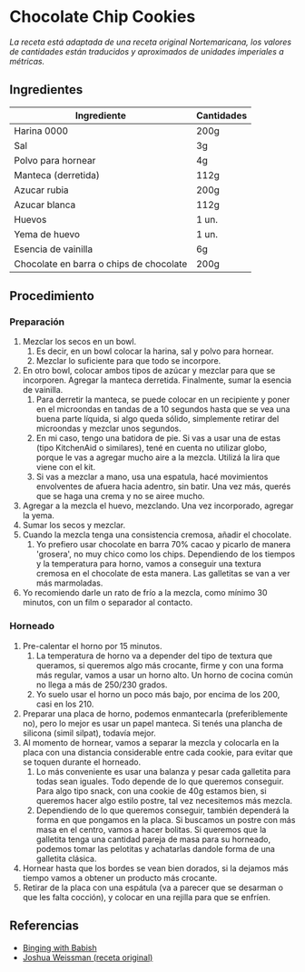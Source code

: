 # Chocolate Chip Cookies
_La receta está adaptada de una receta original Nortemaricana, los valores de cantidades están traducidos y aproximados de unidades imperiales a métricas._  

## Ingredientes
 | Ingrediente                              | Cantidades |
 | ---------------------------------------- | ---------- |
 | Harina 0000                              | 200g       |
 | Sal                                      | 3g         |
 | Polvo para hornear                       | 4g         |
 | Manteca (derretida)                      | 112g       |
 | Azucar rubia                             | 200g       |
 | Azucar blanca                            | 112g       |
 | Huevos                                   | 1 un.      |
 | Yema de huevo                            | 1 un.      |
 | Esencia de vainilla                      | 6g         |
 | Chocolate en barra o chips de chocolate  | 200g       |

## Procedimiento
### Preparación
1. Mezclar los secos en un bowl.
    1. Es decir, en un bowl colocar la harina, sal y polvo para hornear.
    2. Mezclar lo suficiente para que todo se incorpore.
2. En otro bowl, colocar ambos tipos de azúcar y mezclar para que se incorporen. Agregar la manteca derretida. Finalmente, sumar la esencia de vainilla.
    1. Para derretir la manteca, se puede colocar en un recipiente y poner en el microondas en tandas de a 10 segundos hasta que se vea una buena parte líquida, si algo queda sólido, simplemente retirar del microondas y mezclar unos segundos.
    2. En mi caso, tengo una batidora de pie. Si vas a usar una de estas (tipo KitchenAid o similares), tené en cuenta no utilizar globo, porque le vas a agregar mucho aire a la mezcla. Utilizá la lira que viene con el kit.
    3. Si vas a mezclar a mano, usa una espatula, hacé movimientos envolventes de afuera hacia adentro, sin batir. Una vez más, querés que se haga una crema y no se airee mucho.
4. Agregar a la mezcla el huevo, mezclando. Una vez incorporado, agregar la yema.
5. Sumar los secos y mezclar.
6. Cuando la mezcla tenga una consistencia cremosa, añadir el chocolate.
    1. Yo prefiero usar chocolate en barra 70% cacao y picarlo de manera 'grosera', no muy chico como los chips. Dependiendo de los tiempos y la temperatura para horno, vamos a conseguir una textura cremosa en el chocolate de esta manera. Las galletitas se van a ver más marmoladas.
7. Yo recomiendo darle un rato de frío a la mezcla, como mínimo 30 minutos, con un film o separador al contacto.

### Horneado
1. Pre-calentar el horno por 15 minutos.
    1. La temperatura de horno va a depender del tipo de textura que queramos, si queremos algo más crocante, firme y con una forma más regular, vamos a usar un horno alto. Un horno de cocina común no llega a más de 250/230 grados.
    2. Yo suelo usar el horno un poco más bajo, por encima de los 200, casi en los 210.
2. Preparar una placa de horno, podemos enmantecarla (preferiblemente no), pero lo mejor es usar un papel manteca. Si tenés una plancha de silicona (simil silpat), todavía mejor.
3. Al momento de hornear, vamos a separar la mezcla y colocarla en la placa con una distancia considerable entre cada cookie, para evitar que se toquen durante el horneado.
    1. Lo más conveniente es usar una balanza y pesar cada galletita para todas sean iguales. Todo depende de lo que queremos conseguir. Para algo tipo snack, con una cookie de 40g estamos bien, si queremos hacer algo estilo postre, tal vez necesitemos más mezcla.
    2. Dependiendo de lo que queremos conseguir, también dependerá la forma en que pongamos en la placa. Si buscamos un postre con más masa en el centro, vamos a hacer bolitas. Si queremos que la galletita tenga una cantidad pareja de masa para su horneado, podemos tomar las pelotitas y achatarlas dandole forma de una galletita clásica.
4. Hornear hasta que los bordes se vean bien dorados, si la dejamos más tiempo vamos a obtener un producto más crocante.
5. Retirar de la placa con una espátula (va a parecer que se desarman o que les falta cocción), y colocar en una rejilla para que se enfríen.

## Referencias
* [Binging with Babish](https://www.youtube.com/watch?v=ylxzfecackM)  
* [Joshua Weissman (receta original)](https://www.youtube.com/watch?v=wyuec0PPz68)  